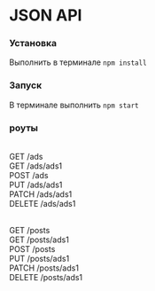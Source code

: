 # JSON API

### Установка
Выполнить в терминале `npm install`
### Запуск
В терминале выполнить `npm start`

### роуты

<br />GET    /ads
<br /> GET    /ads/ads1
<br /> POST   /ads
<br /> PUT    /ads/ads1
<br />PATCH  /ads/ads1
<br />DELETE /ads/ads1

<br />GET    /posts
<br /> GET    /posts/ads1
<br /> POST   /posts
<br /> PUT    /posts/ads1
<br />PATCH  /posts/ads1
<br />DELETE /posts/ads1